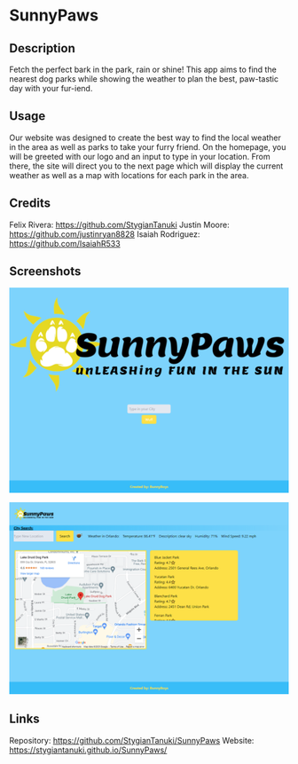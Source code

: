 # SunnyPaws 

## Description

Fetch the perfect bark in the park, rain or shine! This app aims to find the nearest dog parks while showing the weather to plan the best, paw-tastic day with your fur-iend.

## Usage

Our website was designed to create the best way to find the local weather in the area as well as parks to take your furry friend. On the homepage, you will be greeted with our logo and an input to type in your location. From there, the site will direct you to the next page which will display the current weather as well as a map with locations for each park in the area.

## Credits

Felix Rivera: https://github.com/StygianTanuki 
Justin Moore: https://github.com/justinryan8828
Isaiah Rodriguez: https://github.com/IsaiahR533

## Screenshots

![Screenshot of Website](./images/_C__Users_Felix_Documents_UCF_Projects_Project_1_SunnyPaws_index.html.png)

![Screenshot of Website](./images/_C__Users_Felix_Documents_UCF_Projects_Project_1_SunnyPaws_location.html.png)

## Links

Repository: https://github.com/StygianTanuki/SunnyPaws
Website: https://stygiantanuki.github.io/SunnyPaws/